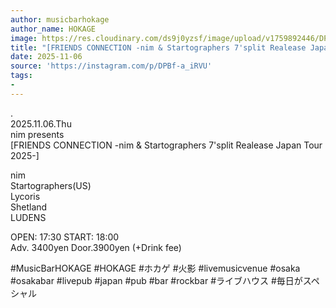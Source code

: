 ```yaml
---
author: musicbarhokage
author_name: HOKAGE
image: https://res.cloudinary.com/ds9j0yzsf/image/upload/v1759892446/DPBf-a_iRVU.jpg
title: "[FRIENDS CONNECTION -nim & Startographers 7'split Realease Japan Tour 2025-]"
date: 2025-11-06
source: 'https://instagram.com/p/DPBf-a_iRVU'
tags:
- 
---
```

.<br>
2025.11.06.Thu<br>
nim presents<br>
[FRIENDS CONNECTION -nim & Startographers 7'split Realease Japan Tour 2025-]

nim<br>
Startographers(US)<br>
Lycoris<br>
Shetland<br>
LUDENS

OPEN: 17:30 START: 18:00<br>
Adv. 3400yen Door.3900yen (+Drink fee)

#MusicBarHOKAGE #HOKAGE #ホカゲ #火影 #livemusicvenue #osaka #osakabar #livepub #japan #pub #bar #rockbar #ライブハウス #毎日がスペシャル